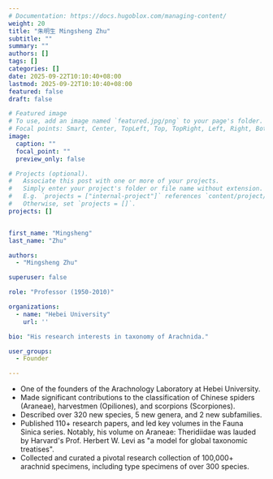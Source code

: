 ```yaml
---
# Documentation: https://docs.hugoblox.com/managing-content/
weight: 20
title: "朱明生 Mingsheng Zhu"
subtitle: ""
summary: ""
authors: []
tags: []
categories: []
date: 2025-09-22T10:10:40+08:00
lastmod: 2025-09-22T10:10:40+08:00
featured: false
draft: false

# Featured image
# To use, add an image named `featured.jpg/png` to your page's folder.
# Focal points: Smart, Center, TopLeft, Top, TopRight, Left, Right, BottomLeft, Bottom, BottomRight.
image:
  caption: ""
  focal_point: ""
  preview_only: false

# Projects (optional).
#   Associate this post with one or more of your projects.
#   Simply enter your project's folder or file name without extension.
#   E.g. `projects = ["internal-project"]` references `content/project/deep-learning/index.md`.
#   Otherwise, set `projects = []`.
projects: []


first_name: "Mingsheng"
last_name: "Zhu"

authors:
  - "Mingsheng Zhu"

superuser: false

role: "Professor (1950-2010)"

organizations:
  - name: "Hebei University"
    url: ''

bio: "His research interests in taxonomy of Arachnida."

user_groups:
  - Founder

---
```


- One of the founders of the Arachnology Laboratory at Hebei University.
- Made significant contributions to the classification of Chinese spiders (Araneae), harvestmen (Opiliones), and scorpions (Scorpiones).
- Described over 320 new species, 5 new genera, and 2 new subfamilies.
- Published 110+ research papers, and led key volumes in the Fauna Sinica series. Notably, his volume on Araneae: Theridiidae was lauded by Harvard's Prof. Herbert W. Levi as "a model for global taxonomic treatises".
- Collected and curated a pivotal research collection of 100,000+ arachnid specimens, including type specimens of over 300 species.

